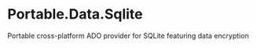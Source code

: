 Portable.Data.Sqlite
====================

Portable cross-platform ADO provider for SQLite featuring data encryption
